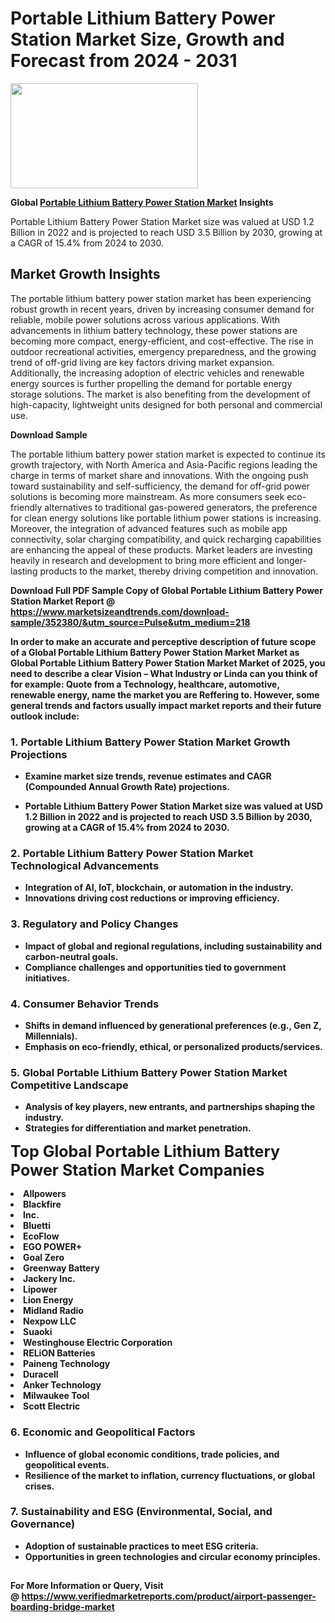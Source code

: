 <H1>Portable Lithium Battery Power Station Market Size, Growth and Forecast from 2024 - 2031</H1><img class="aligncenter size-medium wp-image-584254" src="https://thirdeyenews.in/wp-content/uploads/2024/09/Global-Market-Research-300x168.jpeg" alt="" width="300" height="168" /><p><strong>Global&nbsp;<a href="https://www.marketsizeandtrends.com/download-sample/352380/&amp;utm_source=Pulse&amp;utm_medium=218">Portable Lithium Battery Power Station Market</a> Insights</strong></p><p>Portable Lithium Battery Power Station Market size was valued at USD 1.2 Billion in 2022 and is projected to reach USD 3.5 Billion by 2030, growing at a CAGR of 15.4% from 2024 to 2030.</p><p><h2>Market Growth Insights</h2> <p>The portable lithium battery power station market has been experiencing robust growth in recent years, driven by increasing consumer demand for reliable, mobile power solutions across various applications. With advancements in lithium battery technology, these power stations are becoming more compact, energy-efficient, and cost-effective. The rise in outdoor recreational activities, emergency preparedness, and the growing trend of off-grid living are key factors driving market expansion. Additionally, the increasing adoption of electric vehicles and renewable energy sources is further propelling the demand for portable energy storage solutions. The market is also benefiting from the development of high-capacity, lightweight units designed for both personal and commercial use.</p> <p><strong>Download Sample</strong></p> <p>The portable lithium battery power station market is expected to continue its growth trajectory, with North America and Asia-Pacific regions leading the charge in terms of market share and innovations. With the ongoing push toward sustainability and self-sufficiency, the demand for off-grid power solutions is becoming more mainstream. As more consumers seek eco-friendly alternatives to traditional gas-powered generators, the preference for clean energy solutions like portable lithium power stations is increasing. Moreover, the integration of advanced features such as mobile app connectivity, solar charging compatibility, and quick recharging capabilities are enhancing the appeal of these products. Market leaders are investing heavily in research and development to bring more efficient and longer-lasting products to the market, thereby driving competition and innovation. <p><strong></p><p><span class=""><strong>Download Full PDF Sample Copy of Global Portable Lithium Battery Power Station Market Report</strong> @ <a href="https://www.marketsizeandtrends.com/download-sample/352380/&amp;utm_source=Pulse&amp;utm_medium=218" target="_blank">https://www.marketsizeandtrends.com/download-sample/352380/&amp;utm_source=Pulse&amp;utm_medium=218</a></span></p><p>In order to make an accurate and perceptive description of future scope of a Global&nbsp;Portable Lithium Battery Power Station Market Market as Global&nbsp;Portable Lithium Battery Power Station Market Market of 2025, you need to describe a clear Vision &ndash; What Industry or Linda can you think of for example: Quote from a Technology, healthcare, automotive, renewable energy, name the market you are Reffering to. However, some general trends and factors usually impact market reports and their future outlook include:</p><h3>1.&nbsp;<strong>Portable Lithium Battery Power Station Market Growth Projections</strong></h3><ul><li>Examine market size trends, revenue estimates and CAGR (Compounded Annual Growth Rate) projections.</li><li><p>Portable Lithium Battery Power Station Market size was valued at USD 1.2 Billion in 2022 and is projected to reach USD 3.5 Billion by 2030, growing at a CAGR of 15.4% from 2024 to 2030.</p></li></ul><h3>2.&nbsp;<strong>Portable Lithium Battery Power Station Market Technological Advancements</strong></h3><ul><li>Integration of AI, IoT, blockchain, or automation in the industry.</li><li>Innovations driving cost reductions or improving efficiency.</li></ul><h3>3.&nbsp;<strong>Regulatory and Policy Changes</strong></h3><ul><li>Impact of global and regional regulations, including sustainability and carbon-neutral goals.</li><li>Compliance challenges and opportunities tied to government initiatives.</li></ul><h3>4.&nbsp;<strong>Consumer Behavior Trends</strong></h3><ul><li>Shifts in demand influenced by generational preferences (e.g., Gen Z, Millennials).</li><li>Emphasis on eco-friendly, ethical, or personalized products/services.</li></ul><h3>5.&nbsp;<strong>Global Portable Lithium Battery Power Station Market Competitive Landscape</strong></h3><ul><li>Analysis of key players, new entrants, and partnerships shaping the industry.</li><li>Strategies for differentiation and market penetration.</li></ul><p data-pm-slice="1 1 []"><span style="color: inherit; font-family: inherit; font-size: 25px;">Top Global Portable Lithium Battery Power Station Market Companies</span></p><div class="" data-test-id=""><p><li>Allpowers</li><li> Blackfire</li><li> Inc.</li><li> Bluetti</li><li> EcoFlow</li><li> EGO POWER+</li><li> Goal Zero</li><li> Greenway Battery</li><li> Jackery Inc.</li><li> Lipower</li><li> Lion Energy</li><li> Midland Radio</li><li> Nexpow LLC</li><li> Suaoki</li><li> Westinghouse Electric Corporation</li><li> RELiON Batteries</li><li> Paineng Technology</li><li> Duracell</li><li> Anker Technology</li><li> Milwaukee Tool</li><li> Scott Electric</li></p></div><h3>6.&nbsp;<strong>Economic and Geopolitical Factors</strong></h3><ul><li>Influence of global economic conditions, trade policies, and geopolitical events.</li><li>Resilience of the market to inflation, currency fluctuations, or global crises.</li></ul><h3>7.&nbsp;<strong>Sustainability and ESG (Environmental, Social, and Governance)</strong></h3><ul><li>Adoption of sustainable practices to meet ESG criteria.</li><li>Opportunities in green technologies and circular economy principles.</li></ul><h2><strong style="font-size: 14px;">For More Information or Query, Visit @&nbsp;</strong><a style="background-color: #ffffff; font-size: 14px;" href="https://www.marketsizeandtrends.com/report/portable-lithium-battery-power-station-market/" target="_blank">https://www.verifiedmarketreports.com/product/airport-passenger-boarding-bridge-market</a></h2>
